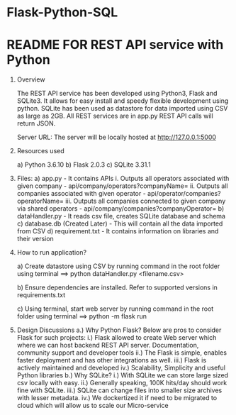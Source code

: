# Flask-Python-SQL
# README FOR REST API service with Python

1. Overview

   The REST API service has been developed using Python3, Flask and SQLite3. It allows for easy install and speedy flexible development using python. 
   SQLite has been used as datastore for data imported using CSV as large as 2GB. All REST services are in app.py
   REST API calls will return JSON. 
   
   Server URL: The server will be locally hosted at http://127.0.0.1:5000

2. Resources used

   a) Python 3.6.10
   b) Flask 2.0.3
   c) SQLite 3.31.1
   
3. Files:
   a) app.py - It contains APIs
        i. Outputs all operators associated with given company - api/company/operators?companyName=
        ii. Outputs all companies associated with given operator - api/operator/companies?operatorName=
        iii. Outputs all companies connected to given company via shared operators - api/company/companies?companyOperator=
   b) dataHandler.py - It reads csv file, creates SQLite database and schema
   c) database.db (Created Later) - This will contain all the data imported from CSV
   d) requirement.txt - It contains information on libraries and their version

4. How to run application?

   a) Create datastore using CSV by running command in the root folder using terminal ==> python dataHandler.py <filename.csv>

   b) Ensure dependencies are installed. Refer to supported versions in requirements.txt
   
   c) Using terminal, start  web server by running command in the root folder using terminal  ==> python -m flask run
  

      
5. Design Discussions
    a.) Why Python Flask?
          Below are pros to consider Flask for such projects:
            i.) Flask allowed to create Web server which where we can host backend REST API server. Documentation, community support and developer tools
            ii.) The Flask is simple, enables faster deployment and has other integrations as well.
            iii.) Flask is actively maintained and developed
            iv.) Scalability, Simplicity and useful Python libraries
    b.) Why SQLite?
            i.)  With SQLite we can store large sized csv locally with easy.
            ii.) Generally speaking, 100K hits/day should work fine with SQLite. 
            iii.) SQLite can change files into smaller size archives with lesser metadata.
            iv.) We dockertized it if need to be migrated to cloud which will allow us to scale our Micro-service
